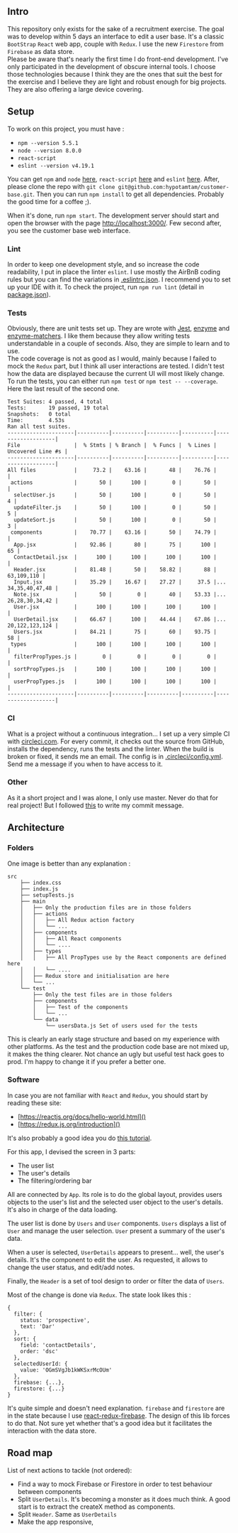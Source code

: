 ## Intro

This repository only exists for the sake of a recruitment exercise. The goal was to develop within 5 days an interface to edit a user base. It's a classic `BootStrap` `React` web app, couple with `Redux`. I use the new `Firestore` from `Firebase` as data store.  
Please be aware that's nearly the first time I do front-end development. I've only participated in the development of obscure internal tools. I choose those technologies because I think they are the ones that suit the best for the exercise and I believe they are light and robust enough for big projects. They are also offering a large device covering. 

## Setup

To work on this project, you must have :

* `npm --version 5.5.1` 
* `node --version 8.0.0`
* `react-script` 
* `eslint --version v4.19.1`

You can get `npm` and `node` [here](https://www.npmjs.com/get-np), `react-script` [here](https://reactjs.org/docs/add-react-to-a-new-app.html) and `eslint` [here](https://eslint.org/docs/user-guide/getting-started). After, please clone the repo with `git clone git@github.com:hypotamtam/customer-base.git`. Then you can run `npm install` to get all dependencies. Probably the good time for a coffee ;). 

When it's done, run `npm start`. The development server should start and open the browser with the page [http://localhost:3000/](). Few second after, you see the customer base web interface.

### Lint

In order to keep one development style, and so increase the code readability, I put in place the linter `eslint`. I use mostly the AirBnB coding rules but you can find the variations in [.eslintrc.json](https://github.com/hypotamtam/customer-base/blob/master/.eslintrc.json). I recommend you to set up your IDE with it. To check the project, run `npm run lint` (detail in [package.json](https://github.com/hypotamtam/customer-base/blob/master/package.json)).  

### Tests

Obviously, there are unit tests set up. They are wrote with [Jest](https://facebook.github.io/jest/), [enzyme](http://airbnb.io/enzyme/) and [enzyme-matchers](https://github.com/FormidableLabs/enzyme-matchers). I like them because they allow writing tests understandable in a couple of seconds. Also, they are simple to learn and to use.  
The code coverage is not as good as I would, mainly because I failed to mock the `Redux` part, but I think all user interactions are tested. I didn't test how the data are displayed because the current UI will most likely change.  
To run the tests, you can either run `npm test` or `npm test -- --coverage`. Here the last result of the second one.

```
Test Suites: 4 passed, 4 total
Tests:       19 passed, 19 total
Snapshots:   0 total
Time:        4.53s
Ran all test suites.
---------------------|----------|----------|----------|----------|-------------------|
File                 |  % Stmts | % Branch |  % Funcs |  % Lines | Uncovered Line #s |
---------------------|----------|----------|----------|----------|-------------------|
All files            |     73.2 |    63.16 |       48 |    76.76 |                   |
 actions             |       50 |      100 |        0 |       50 |                   |
  selectUser.js      |       50 |      100 |        0 |       50 |                 4 |
  updateFilter.js    |       50 |      100 |        0 |       50 |                 5 |
  updateSort.js      |       50 |      100 |        0 |       50 |                 3 |
 components          |    70.77 |    63.16 |       50 |    74.79 |                   |
  App.jsx            |    92.86 |       80 |       75 |      100 |                65 |
  ContactDetail.jsx  |      100 |      100 |      100 |      100 |                   |
  Header.jsx         |    81.48 |       50 |    58.82 |       88 |        63,109,110 |
  Input.jsx          |    35.29 |    16.67 |    27.27 |     37.5 |... 34,35,40,47,48 |
  Note.jsx           |       50 |        0 |       40 |    53.33 |... 26,28,30,34,42 |
  User.jsx           |      100 |      100 |      100 |      100 |                   |
  UserDetail.jsx     |    66.67 |      100 |    44.44 |    67.86 |... 20,122,123,124 |
  Users.jsx          |    84.21 |       75 |       60 |    93.75 |                58 |
 types               |      100 |      100 |      100 |      100 |                   |
  filterPropTypes.js |        0 |        0 |        0 |        0 |                   |
  sortPropTypes.js   |      100 |      100 |      100 |      100 |                   |
  userPropTypes.js   |      100 |      100 |      100 |      100 |                   |
---------------------|----------|----------|----------|----------|-------------------|
```

### CI

What is a project without a continuous integration... I set up a very simple CI with [circleci.com](https://circleci.com/). For every commit, it checks out the source from GitHub, installs the dependency, runs the tests and the linter. When the build is broken or fixed, it sends me an email. The config is in [.circleci/config.yml](https://github.com/hypotamtam/customer-base/blob/master/.circleci/config.yml). Send me a message if you when to have access to it.

### Other

As it a short project and I was alone, I only use master. Never do that for real project! But I followed [this](https://seesparkbox.com/foundry/semantic_commit_messages) to write my commit message.

## Architecture

### Folders

One image is better than any explanation :

```
src  
    ├── index.css  
    ├── index.js
    ├── setupTests.js
    ├── main
    │   ├── Only the production files are in those folders
    │   ├── actions
    │   │   ├── All Redux action factory 
    │   │   └── ...
    │   ├── components
    │   │   ├── All React components  
    │   │   └── ....
    │   ├── types
    │   │   ├── All PropTypes use by the React components are defined here  
    │   │   └── ....
    │   ├── Redux store and initialisation are here
    │   └── ...
    └── test
        ├── Only the test files are in those folders
        ├── components
        │   ├── Test of the components
        │   └── ...
        └── data
            └── usersData.js Set of users used for the tests 
```
This is clearly an early stage structure and based on my experience with other platforms. As the test and the production code base are not mixed up, it makes the thing clearer. Not chance an ugly but useful test hack goes to prod. I'm happy to change it if you prefer a better one.

### Software

In case you are not familiar with `React` and `Redux`, you should start by reading these site:

* [https://reactjs.org/docs/hello-world.html]()
* [https://redux.js.org/introduction]()

It's also probably a good idea you do [this tutorial](https://reactjs.org/tutorial/tutorial.html).

For this app, I devised the screen in 3 parts:

* The user list
* The user's details
* The filtering/ordering bar

All are connected by `App`. Its role is to do the global layout, provides users objects to the user's list and the selected user object to the user's details. It's also in charge of the data loading.

The user list is done by `Users` and `User` components. `Users` displays a list of `User` and manage the user selection. `User` present a summary of the user's data.

When a user is selected, `UserDetails` appears to present... well, the user's details. It's the component to edit the user. As requested, it allows to change the user status, and edit/add notes.

Finally, the `Header` is a set of tool design to order or filter the data of `Users`.

Most of the change is done via `Redux`. The state look likes this :

```
{
  filter: {                    
    status: 'prospective',
    text: 'Dar'
  },
  sort: {
    field: 'contactDetails',
    order: 'dsc'
  },
  selectedUserId: {
    value: 'OGmSVgJb1kWKSxrMcOUm'
  },
  firebase: {...},
  firestore: {...}
}
```
It's quite simple and doesn't need explanation. `firebase` and `firestore` are in the state because  I use [react-redux-firebase](http://react-redux-firebase.com/`). The design of this lib forces to do that. Not sure yet whether that's a good idea but it facilitates the interaction with the data store.
  
## Road map

List of next actions to tackle (not ordered):

* Find a way to mock Firebase or Firestore in order to test behaviour between components
* Split `UserDetails`. It's becoming a monster as it does much think. A good start is to extract the createX method as components.
* Split `Header`. Same as `UserDetails`
* Make the app responsive,
 



